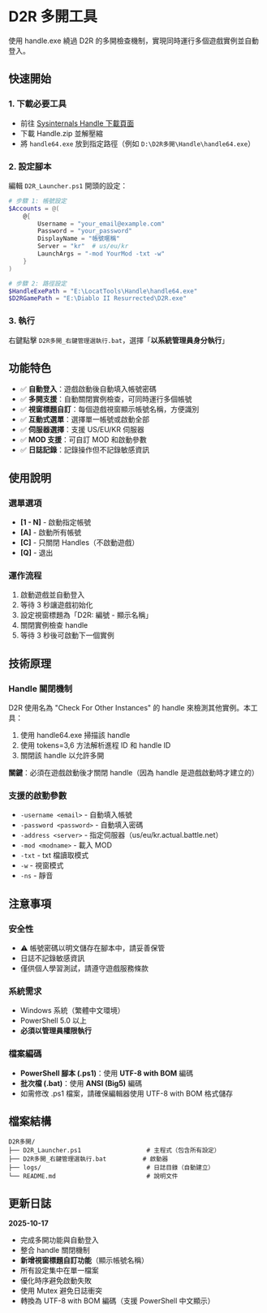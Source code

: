 # D2R 多開工具

使用 handle.exe 繞過 D2R 的多開檢查機制，實現同時運行多個遊戲實例並自動登入。

## 快速開始

### 1. 下載必要工具
- 前往 [Sysinternals Handle 下載頁面](https://learn.microsoft.com/en-us/sysinternals/downloads/handle)
- 下載 Handle.zip 並解壓縮
- 將 `handle64.exe` 放到指定路徑（例如 `D:\D2R多開\Handle\handle64.exe`）

### 2. 設定腳本
編輯 `D2R_Launcher.ps1` 開頭的設定：

```powershell
# 步驟 1: 帳號設定
$Accounts = @(
    @{
        Username = "your_email@example.com"
        Password = "your_password"
        DisplayName = "帳號暱稱"
        Server = "kr"  # us/eu/kr
        LaunchArgs = "-mod YourMod -txt -w"
    }
)

# 步驟 2: 路徑設定
$HandleExePath = "E:\LocatTools\Handle\handle64.exe"
$D2RGamePath = "E:\Diablo II Resurrected\D2R.exe"
```

### 3. 執行
右鍵點擊 `D2R多開_右鍵管理選執行.bat`，選擇「**以系統管理員身分執行**」

## 功能特色

- ✅ **自動登入**：遊戲啟動後自動填入帳號密碼
- ✅ **多開支援**：自動關閉實例檢查，可同時運行多個帳號
- ✅ **視窗標題自訂**：每個遊戲視窗顯示帳號名稱，方便識別
- ✅ **互動式選單**：選擇單一帳號或啟動全部
- ✅ **伺服器選擇**：支援 US/EU/KR 伺服器
- ✅ **MOD 支援**：可自訂 MOD 和啟動參數
- ✅ **日誌記錄**：記錄操作但不記錄敏感資訊

## 使用說明

### 選單選項
- **[1 - N]** - 啟動指定帳號
- **[A]** - 啟動所有帳號
- **[C]** - 只關閉 Handles（不啟動遊戲）
- **[Q]** - 退出

### 運作流程
1. 啟動遊戲並自動登入
2. 等待 3 秒讓遊戲初始化
3. 設定視窗標題為「D2R: 編號 - 顯示名稱」
4. 關閉實例檢查 handle
5. 等待 3 秒後可啟動下一個實例

## 技術原理

### Handle 關閉機制
D2R 使用名為 "Check For Other Instances" 的 handle 來檢測其他實例。本工具：
1. 使用 handle64.exe 掃描該 handle
2. 使用 tokens=3,6 方法解析進程 ID 和 handle ID
3. 關閉該 handle 以允許多開

**關鍵**：必須在遊戲啟動後才關閉 handle（因為 handle 是遊戲啟動時才建立的）

### 支援的啟動參數
- `-username <email>` - 自動填入帳號
- `-password <password>` - 自動填入密碼
- `-address <server>` - 指定伺服器（us/eu/kr.actual.battle.net）
- `-mod <modname>` - 載入 MOD
- `-txt` - txt 檔讀取模式
- `-w` - 視窗模式
- `-ns` - 靜音

## 注意事項

### 安全性
- ⚠️ 帳號密碼以明文儲存在腳本中，請妥善保管
- 日誌不記錄敏感資訊
- 僅供個人學習測試，請遵守遊戲服務條款

### 系統需求
- Windows 系統（繁體中文環境）
- PowerShell 5.0 以上
- **必須以管理員權限執行**

### 檔案編碼
- **PowerShell 腳本 (.ps1)**：使用 **UTF-8 with BOM** 編碼
- **批次檔 (.bat)**：使用 **ANSI (Big5)** 編碼
- 如需修改 .ps1 檔案，請確保編輯器使用 UTF-8 with BOM 格式儲存

## 檔案結構

```
D2R多開/
├── D2R_Launcher.ps1                  # 主程式（包含所有設定）
├── D2R多開_右鍵管理選執行.bat          # 啟動器
├── logs/                             # 日誌目錄（自動建立）
└── README.md                         # 說明文件
```

## 更新日誌

**2025-10-17**
- 完成多開功能與自動登入
- 整合 handle 關閉機制
- **新增視窗標題自訂功能**（顯示帳號名稱）
- 所有設定集中在單一檔案
- 優化時序避免啟動失敗
- 使用 Mutex 避免日誌衝突
- 轉換為 UTF-8 with BOM 編碼（支援 PowerShell 中文顯示）
